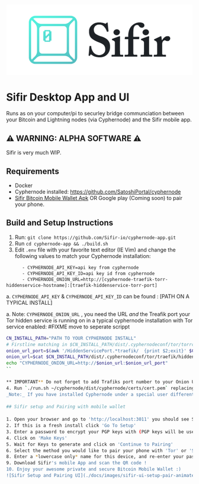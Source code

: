 ![Sifir Logo](./docs/images/logo_onLightBG_tealLogo_darkText.png)

# Sifir Desktop App and UI
Runs as on your computer/pi to securley bridge communciation between your Bitcoin and Lightning nodes (via Cyphernode) and the Sifir mobile app.

## :warning:  WARNING: ALPHA SOFTWARE :warning:
Sifir is very much WIP. 

## Requirements
- Docker
- Cyphernode installed: https://github.com/SatoshiPortal/cyphernode
- [Sifir Bitcoin Mobile Wallet Apk](https://github.com/Sifir-io/sifir-mobile-wallet/releases) OR Google play (Coming soon) to pair your phone.

## Build and Setup Instructions
1. Run: `git clone https://github.com/Sifir-io/cyphernode-app.git`
2. Run `cd cyphernode-app && ./build.sh`
3. Edit `.env` file with your favorite text editor (IE Vim) and change the following values to match your Cyphernode installation:
```
      - CYPHERNODE_API_KEY=api key from cyphernode
      - CYPHERNODE_API_KEY_ID=api key id from cyphernode
      - CYPHERNODE_ONION_URL=http://[cyphernode-traefik-torr-hiddenservice-hostname]:[traefik-hiddenservice-torr-port]
```
a. `CYPHERNODE_API_KEY` & `CYPHERNODE_API_KEY_ID` can be found :
[PATH ON A TYPICAL INSTALL]

a. Note: `CYPHERNODE_ONION_URL` , you need the URL *and* the Treafik port your Tor hidden service is running on in a typical cyphernode installation with Tor service enabled:
#FIXME move to seperate scrippt
```bash
CN_INSTALL_PATH="PATH TO YOUR CYPHERNODE INSTALL"
# Firstline matching in $CN_INSTALL_PATH/dist/.cyphernodeconf/tor/torrc is http port
onion_url_port=$(awk '/HiddenServicePort.*traefik/  {print $2;exit}' $CN_INSTALL_PATH/dist/.cyphernodeconf/tor/torrc )
onion_url=$cat $CN_INSTALL_PATH/dist/.cyphernodeconf/tor/traefik/hidden_service/hostname
echo "CYPHERNODE_ONION_URL=http://$onion_url:$onion_url_port"
``

** IMPORTANT** Do not forget to add Trafiks port number to your Onion URL 
4. Run `./run.sh ~/cyphernode/dist/cyphernode/certs/cert.pem` replacing `~/cyphernode/dist/cyphernode/certs/cert.pem` with the path to Cyphernode's certifcate. 
_Note:_ If you have installed Cyphernode under a special user different than the one you login to your system with you might want to the `cert.pem` file from cyphernode's folder to the folder sifir app is installed under and point to it to prevent having to use sudo to access every time you want to run Sifir.

## Sifir setup and Pairing with mobile wallet

1. Open your browser and go to 'http://localhost:3011' you should see Sifir App 
2. If this is a fresh install click 'Go To Setup'
3. Enter a password to encrypt your PGP keys with (PGP keys will be used to sign and encrypt all communication coming in and out of Sifir), re-enter your password in the confirmation box.
4. Click on 'Make Keys'
5. Wait for Keys to generate and click on 'Continue to Pairing'
6. Select the method you would like to pair your phone with 'Tor' or 'Sifir Sync'
8. Enter a *lowercase only* name for this device, and re-enter your password again. Click 'Show pairing QR code'
9. Download Sifir's mobile App and scan the QR code !
10. Enjoy your awesome private and secure Bitcoin Mobile Wallet :) 
![Sifir Setup and Pairing UI](./docs/images/sifir-ui-setup-pair-animated.gif)



